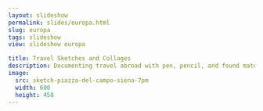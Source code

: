 ```yaml
---
layout: slideshow
permalink: slides/europa.html
slug: europa
tags: slideshow
view: slideshow europa

title: Travel Sketches and Collages
description: Documenting travel abroad with pen, pencil, and found materials
image:
  src: sketch-piazza-del-campo-siena-7pm
  width: 600
  height: 458
---
```


